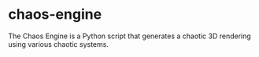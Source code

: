 # chaos-engine
The Chaos Engine is a Python script that generates a chaotic 3D rendering using various chaotic systems.
